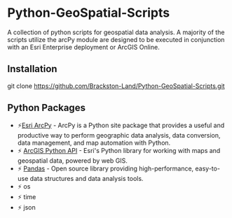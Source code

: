 # Python-GeoSpatial-Scripts


A collection of python scripts for geospatial data analysis. A majority of the scripts utilize the arcPy module are designed to be executed in conjunction with an Esri Enterprise deployment or ArcGIS Online.

## Installation
git clone https://github.com/Brackston-Land/Python-GeoSpatial-Scripts.git

## Python Packages
* :zap:[Esri ArcPy](https://pro.arcgis.com/en/pro-app/latest/arcpy/get-started/what-is-arcpy-.htm) - ArcPy is a Python site package that provides a useful and productive way to perform geographic data analysis, data conversion, data management, and map automation with Python.
* :zap: [ArcGIS Python API](https://developers.arcgis.com/python/) - Esri's Python library for working with maps and geospatial data, powered by web GIS.
* :zap: [Pandas](http://pandas.pydata.org/) - Open source library providing high-performance, easy-to-use data structures and data analysis tools.
* :zap: os
* :zap: time
* :zap: json

